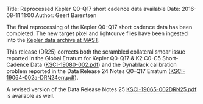 Title: Reprocessed Kepler Q0-Q17 short cadence data available
Date: 2016-08-11 11:00
Author: Geert Barentsen

The final reprocessing of the Kepler Q0-Q17 short cadence data has been completed. The new target pixel and lightcurve files have been ingested into the [Kepler data archive at MAST](https://archive.stsci.edu/kepler/).

This release (DR25) corrects both the scrambled collateral smear issue reported in the Global Erratum for Kepler Q0-Q17 & K2 C0-C5 Short-Cadence Data ([KSCI-19080-002.pdf](https://archive.stsci.edu/kepler/KSCI-19080-002.pdf)) and the Dynablack calibration problem reported in the Data Release 24 Notes Q0–Q17 Erratum ([KSCI-19064-002a-DRN24err.pdf](https://archive.stsci.edu/kepler/release_notes/release_notes24/KSCI-19064-002a-DRN24err.pdf)).

A revised version of the Data Release Notes 25 [KSCI-19065-002DRN25.pdf](https://archive.stsci.edu/kepler/release_notes/release_notes25/KSCI-19065-002DRN25.pdf) is available as well.
